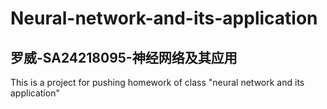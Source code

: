 # Neural-network-and-its-application

## 罗威-SA24218095-神经网络及其应用

This is a project for pushing homework of class "neural network and its application"


